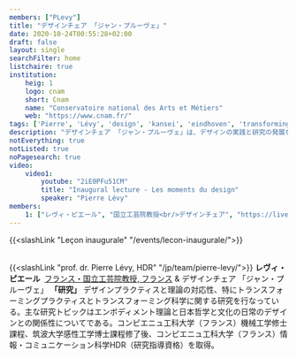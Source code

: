 ```yaml
---
members: ["PLevy"]
title: "デザインチェア 「ジャン・プルーヴェ」"
date: 2020-10-24T00:55:28+02:00
draft: false
layout: single
searchFilter: home
listchaire: true
institution:
    heig: 1
    logo: cnam
    short: Cnam
    name: "Conservatoire national des Arts et Métiers"
    web: "https://www.cnam.fr/"
tags: ['Pierre', 'Lévy', 'design', 'kansei', 'eindhoven', 'transforming_practices']
description: "デザインチェア 「ジャン・プルーヴェ」は、デザインの実践と研究の発展を目的とした場所です。日常生活における反射的な実践を通じた社会変革を視野に入れ、研究、教育、デザインプロジェクトを組み合わせたプログラムに取り組んでいます。"
notEverything: true
notListed: true
noPagesearch: true
video:
    video1:
        youtube: "2iE0PFu51CM"
        title: "Inaugural lecture - Les moments du design"
        speaker: "Pierre Lévy"
members:
    1: ["レヴィ・ピエール", "国立工芸院教授<br/>デザインチェア", "https://live.staticflickr.com/65535/51393282608_d943089e8d.jpg", "/"]
---
```


{{<slashLink "Leçon inaugurale" "/events/lecon-inaugurale/">}}

&nbsp;  
{{<slashLink "prof. dr. Pierre Lévy, HDR" "/jp/team/pierre-levy/">}} **レヴィ・ピエール** &nbsp;[フランス・国立工芸院教授, フランス](https://cnam.fr) & デザインチェア 「ジャン・プルーヴェ」
**「研究」**&nbsp;デザインプラクティスと理論の対応性、特にトランスフォーミングプラクティスとトランスフォーミング科学に関する研究を行なっている。主な研究トピックはエンボディメント理論と日本哲学と文化の日常のデザインとの関係性についてである。コンピエニュ工科大学（フランス）機械工学修士課程、筑波大学感性工学博士課程修了後、コンピエニュ工科大学（フランス）情報・コミュニケーション科学HDR（研究指導資格）を取得。
